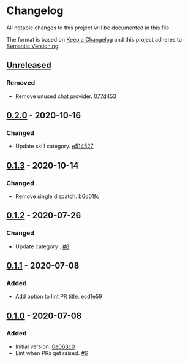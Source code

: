 # Changelog

All notable changes to this project will be documented in this file.

The format is based on [Keep a Changelog](http://keepachangelog.com/)
and this project adheres to [Semantic Versioning](http://semver.org/).

## [Unreleased](https://github.com/atomist-skills/commitlint-skill/compare/0.2.0...HEAD)

### Removed

-   Remove unused chat provider. [077d453](https://github.com/atomist-skills/commitlint-skill/commit/077d453d668a046422aae7362ee597ef43c45c92)

## [0.2.0](https://github.com/atomist-skills/commitlint-skill/compare/0.1.3...0.2.0) - 2020-10-16

### Changed

-   Update skill category. [e514527](https://github.com/atomist-skills/commitlint-skill/commit/e514527f0d628bd389993c4b4e7b218bcbf4dfb1)

## [0.1.3](https://github.com/atomist-skills/commitlint-skill/compare/0.1.2...0.1.3) - 2020-10-14

### Changed

-   Remove single dispatch. [b6d01fc](https://github.com/atomist-skills/commitlint-skill/commit/b6d01fc65d54ffa3422e041276740a1855bc929f)

## [0.1.2](https://github.com/atomist-skills/commitlint-skill/compare/0.1.1...0.1.2) - 2020-07-26

### Changed

-   Update category . [#8](https://github.com/atomist-skills/commitlint-skill/issues/8)

## [0.1.1](https://github.com/atomist-skills/commitlint-skill/compare/0.1.0...0.1.1) - 2020-07-08

### Added

-   Add option to lint PR title. [ecd1e59](https://github.com/atomist-skills/commitlint-skill/commit/ecd1e5922851e71f26aadfabdab26a8eefe05e80)

## [0.1.0](https://github.com/atomist-skills/commitlint-skill/tree/0.1.0) - 2020-07-08

### Added

-   Initial version. [0e063c0](https://github.com/atomist-skills/commitlint-skill/commit/0e063c03cc38e4f123d7a83f1d94fd9e25ded8a4)
-   Lint when PRs get raised. [#6](https://github.com/atomist-skills/commitlint-skill/issues/6)
